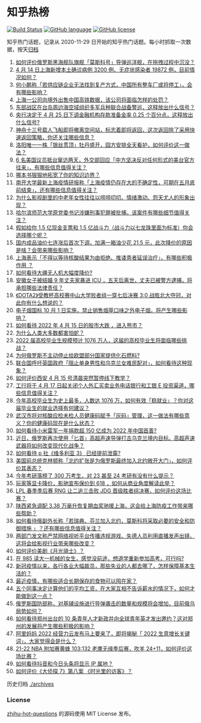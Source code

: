 # 知乎热榜
[![Build Status](https://github.com/ToWeLong/zhihu-hot-questions/workflows/CI/badge.svg)](https://github.com/ToWeLong/zhihu-hot-questions/actions)
[![GitHub language](https://img.shields.io/badge/language-golang-orange.svg)](https://golang.org/)
[![GitHub license](https://img.shields.io/github/license/ToWeLong/zhihu-hot-questions)](https://github.com/ToWeLong/zhihu-hot-questions/blob/main/LICENSE)

知乎热门话题，记录从 2020-11-29 日开始的知乎热门话题。每小时抓取一次数据，按天[归档](./archives)

<!-- BEGIN -->

1. [如何评价俄罗斯黑海舰队旗舰「莫斯科号」导弹巡洋舰，在拖拽过程中沉没？](https://www.zhihu.com/question/528028399)
1. [4 月 14 日上海新增本土确诊病例 3200 例、无症状感染者 19872 例，目前情况如何？](https://www.zhihu.com/question/528032763)
1. [何小鹏称「若供应链企业无法找到复产方式，中国所有整车厂或将停工」，会有哪些影响？](https://www.zhihu.com/question/527966984)
1. [上海一公司向境外出售中国高铁数据，该公司将面临怎样的处罚？](https://www.zhihu.com/question/527949526)
1. [东部战区在台岛周边海空域组织多军兵种联合战备警巡，这释放出什么信号？](https://www.zhihu.com/question/528083246)
1. [央行决定于 4 月 25 日下调金融机构存款准备金率 0.25 个百分点，这释放出什么信号?](https://www.zhihu.com/question/528137359)
1. [神舟十三号载人飞船即将撤离空间站，标志着即将返回，这次返回除了采用快速返回策略，你还关注哪些信息？](https://www.zhihu.com/question/528030527)
1. [洛阳唯一一株「银丝贯顶」牡丹盛开，园方安排全天看护，如何评价这一做法？](https://www.zhihu.com/question/527773754)
1. [6 名美国议员抵台窜访两天，外交部回应「中方坚决反对任何形式的美台官方往来」，有哪些信息值得关注？](https://www.zhihu.com/question/528034256)
1. [哪本书狠狠地拓宽了你的知识边界？](https://www.zhihu.com/question/484187638)
1. [南开大学最新上海疫情研报称「上海疫情仍存在大的不确定性，可期在五月底前结束」，还有哪些信息值得关注？](https://www.zhihu.com/question/527907670)
1. [为什么影视剧里的中老年女性往往以唠唠叨叨、情绪激动、怨天尤人的形象出现？](https://www.zhihu.com/question/513323934)
1. [哈尔滨师范大学原党委书记涉嫌刑事犯罪被批捕，该案件有哪些细节值得关注？](https://www.zhihu.com/question/528063364)
1. [假如给你 1.5 亿现金支票和 1.5 亿战斗力（战斗力以七龙珠里面为标准）你会选择哪个呢？](https://www.zhihu.com/question/518542425)
1. [国内成品油价七连涨后首次下调，加满一箱油少花 21.5 元，此次降价的原因是啥？会带来哪些影响？](https://www.zhihu.com/question/528123868)
1. [上海表示「不得以等待核酸结果为由拒绝、推诿患者延误治疗」，有哪些积极作用 ？](https://www.zhihu.com/question/528057992)
1. [如何看待大疆无人机大幅度降价?](https://www.zhihu.com/question/527513140)
1. [安徽女子被结婚 9 年丈夫家暴进 ICU ，五天后离世，丈夫已被警方逮捕，将承担哪些法律责任？](https://www.zhihu.com/question/527978910)
1. [《DOTA2》受教杯高校赛中山大学败者组一穿七后决赛 3:0 战胜北大夺冠，对此你有什么想说的？](https://www.zhihu.com/question/527167722)
1. [电子烟国标 10 月 1 日实施，禁止销售烟草口味之外电子烟，将产生哪些影响？](https://www.zhihu.com/question/527643804)
1. [如何看待 2022 年 4 月 15 日的股市大跌 ，进入熊市？](https://www.zhihu.com/question/528063034)
1. [为什么人类大多数都害怕蛇？](https://www.zhihu.com/question/527461847)
1. [2022 届高校毕业生规模预计 1076 万人，这届的高校毕业生将面临哪些挑战？](https://www.zhihu.com/question/528037277)
1. [为何俄罗斯不主动停止给欧盟部分国家提供化石燃料?](https://www.zhihu.com/question/524352185)
1. [联合国呼吁英国政府「阻止单身男性和乌克兰女难民配对」，如何看待这种现象？](https://www.zhihu.com/question/527876641)
1. [如何评价西安 4 月 15 号清晨突然暂停线下教学？](https://www.zhihu.com/question/528033815)
1. [工行将于 4 月 17 日起关闭个人外汇买卖业务电话银行和工银 E 投资渠道，哪些信息值得关注？](https://www.zhihu.com/question/527760465)
1. [今年高校毕业生为史上最多，人数达 1076 万，如何有效「稳就业」？你对这届毕业生的就业选择有何建议？](https://www.zhihu.com/question/528049628)
1. [武汉市将对核酸应检未检人员健康码赋予「灰码」管理，这一做法有哪些意义？你的健康码现在是什么状态？](https://www.zhihu.com/question/528128741)
1. [如何看待小米雷军一年捐款超 150 亿成为 2022 年中国首善?](https://www.zhihu.com/question/528034351)
1. [近日，俄罗斯再次使用「匕首」高超声速导弹打击乌克兰境内目标。高超声速武器将如何改变现代化战争？](https://www.zhihu.com/question/527652288)
1. [如何看待 p 社《维多利亚 3》 已经提前泄露?](https://www.zhihu.com/question/527970475)
1. [美国前总统克林顿称「北约扩张是为俄罗斯最终加入北约敞开大门」，如何评价其表态？](https://www.zhihu.com/question/527517884)
1. [今年考研落榜了 300 万考生，对 23 甚至 24 考研有没有什么提示？](https://www.zhihu.com/question/521715966)
1. [玩家等显卡降价，影驰宣布保价到 618 ，如何从商业角度解读此举？](https://www.zhihu.com/question/527940925)
1. [LPL 春季季后赛 RNG 让二追三击败 JDG 晋级胜者组决赛，如何评价这场比赛？](https://www.zhihu.com/question/527709925)
1. [陕西紧急调配 3.38 万毫升恢复期血浆驰援上海，这会给上海防疫工作带来哪些帮助？](https://www.zhihu.com/question/527928016)
1. [如何看待俄副外长称「若瑞典、芬兰加入北约，莫斯科将采取必要的安全和防御措施 」？还有哪些信息值得关注？](https://www.zhihu.com/question/528059613)
1. [两部门发文称严禁网络视听平台传播违规游戏、失德人员利用直播发声出镜，这将会给影视行业带来哪些改变？](https://www.zhihu.com/question/528043496)
1. [如何评价美剧《月光骑士》？](https://www.zhihu.com/question/524553027)
1. [在 985 读大一机械的女生，感觉没前途，想退学重新参加高考，可行吗?](https://www.zhihu.com/question/527367557)
1. [新冠疫情以来，各行各业大幅裁员，那些失业的人都去哪了，怎样保障基本生活的？](https://www.zhihu.com/question/525465563)
1. [最近疫情，有哪些适合长期保存的食物可以囤在家？](https://www.zhihu.com/question/521866130)
1. [五个同事决定计算他们的平均工资，在大家互相不告诉薪水的情况下，如何才能做到这一点？](https://www.zhihu.com/question/60042833)
1. [俄罗斯国防部称，对基辅设施进行导弹袭击的数量和规模将会增加，目前俄乌局势如何？](https://www.zhihu.com/question/528104222)
1. [如何看待郑州出台的 10 条青年人才新政并向全球青年英才发出邀约？这对郑州的发展将产生哪些积极的影响？](https://www.zhihu.com/question/528064565)
1. [阿里妈妈 2022 经营力云发布马上要来了，即将揭秘「 2022 生意增长关键词」，大家觉得会是什么？](https://www.zhihu.com/question/527939192)
1. [21-22 NBA 附加赛黄蜂 103:132 老鹰无缘季后赛，吹羊 24+11，如何评价这场比赛？](https://www.zhihu.com/question/527827987)
1. [如何看待抖音和今日头条将显示 IP 属地？](https://www.zhihu.com/question/528090210)
1. [如何评价《大侦探 7》第八案 《时光里的访客》？](https://www.zhihu.com/question/527864820)

<!-- END -->

历史归档 [./archives](./archives)


### License
[zhihu-hot-questions](https://github.com/towelong/zhihu-hot-questions) 的源码使用 MIT License 发布。